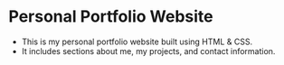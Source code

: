# Personal Portfolio Website

- This is my personal portfolio website built using HTML & CSS.
- It includes sections about me, my projects, and contact information.
